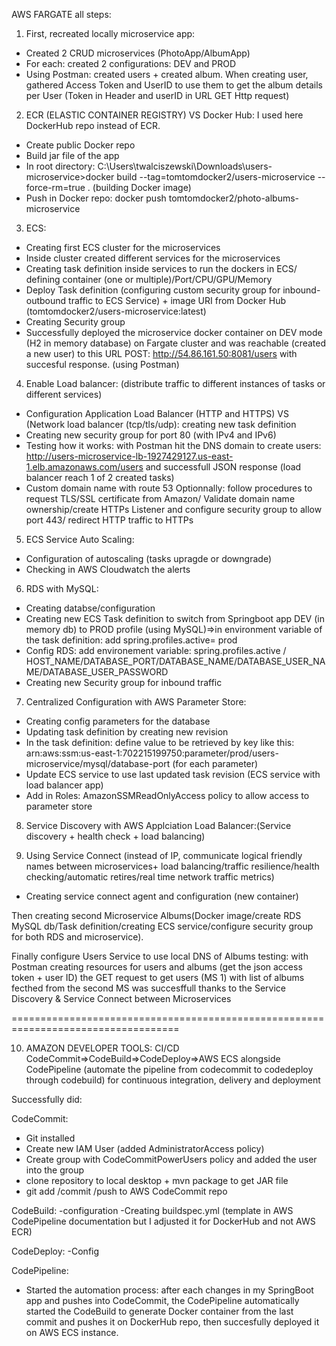 AWS FARGATE all steps:

1) First, recreated locally microservice app:
- Created 2 CRUD microservices (PhotoApp/AlbumApp) 
- For each: created 2 configurations: DEV and PROD
- Using Postman: created users + created album. When creating user, gathered Access Token and UserID to use them to get the album details per User (Token in Header and userID in URL GET Http request)

2) ECR (ELASTIC CONTAINER REGISTRY) VS Docker Hub: I used here DockerHub repo instead of ECR.
- Create public Docker repo
- Build jar file of the app
- In root directory: C:\Users\twalciszewski\Downloads\users-microservice>docker build --tag=tomtomdocker2/users-microservice --force-rm=true .   (building Docker image)
- Push in Docker repo: docker push tomtomdocker2/photo-albums-microservice

3) ECS:
- Creating first ECS cluster for the microservices 
- Inside cluster created different services for the microservices
- Creating task definition inside services to run the dockers in ECS/ defining container (one or multiple)/Port/CPU/GPU/Memory
- Deploy Task definition (configuring custom security group for inbound-outbound traffic to ECS Service) + image URI from Docker Hub (tomtomdocker2/users-microservice:latest)
- Creating Security group
- Successfully deployed the microservice docker container on DEV mode (H2 in memory database) on Fargate cluster and was reachable (created a new user) to this URL POST: http://54.86.161.50:8081/users with succesful response. (using Postman)

4) Enable Load balancer: (distribute traffic to different instances of tasks or different services)
- Configuration Application Load Balancer (HTTP and HTTPS) VS (Network load balancer (tcp/tls/udp): creating new task definition 
- Creating new security group for port 80 (with IPv4 and IPv6)
- Testing how it works: with Postman hit the DNS domain to create users: http://users-microservice-lb-1927429127.us-east-1.elb.amazonaws.com/users and successfull JSON response (load balancer reach 1 of 2 created tasks)
- Custom domain name with route 53
Optionnally: follow procedures to request TLS/SSL certificate from Amazon/ Validate domain name ownership/create HTTPs Listener and configure security group to allow port 443/ redirect HTTP traffic to HTTPs

5) ECS Service Auto Scaling:
- Configuration of autoscaling (tasks upragde or downgrade)
- Checking in AWS Cloudwatch the alerts

6) RDS with MySQL:
- Creating databse/configuration
- Creating new ECS Task definition to switch from Springboot app DEV (in memory db) to PROD profile (using MySQL)=>in environment variable of the task definition: add spring.profiles.active= prod
- Config RDS: add environement variable: spring.profiles.active / HOST_NAME/DATABASE_PORT/DATABASE_NAME/DATABASE_USER_NAME/DATABASE_USER_PASSWORD
- Creating new Security group for inbound traffic

7) Centralized Configuration with AWS Parameter Store:
- Creating config parameters for the database
- Updating task definition by creating new revision
- In the task definition: define value to be retrieved by key like this: arn:aws:ssm:us-east-1:702215199750:parameter/prod/users-microservice/mysql/database-port (for each parameter)
- Update ECS service to use last updated task revision (ECS service with load balancer app)
- Add in Roles: AmazonSSMReadOnlyAccess policy to allow access to parameter store

8) Service Discovery with AWS Applciation Load Balancer:(Service discovery + health check + load balancing)  

9) Using Service Connect (instead of IP, communicate logical friendly names between microservices+ load balancing/traffic resilience/health checking/automatic retires/real time network traffic metrics)
- Creating service connect agent and configuration (new container)

Then creating second Microservice Albums(Docker image/create RDS MySQL db/Task definition/creating ECS service/configure security group for both RDS and microservice).

Finally configure Users Service to use local DNS of Albums testing: with Postman creating resources for users and albums (get the json access token + user ID) the GET request to get users (MS 1) with list of albums fecthed from the second MS was succesffull thanks to the Service Discovery & Service Connect between Microservices

===================================================================================

10) AMAZON DEVELOPER TOOLS: CI/CD  
CodeCommit=>CodeBuild=>CodeDeploy=>AWS ECS alongside CodePipeline (automate the pipeline from codecommit to codedeploy through codebuild) for continuous integration, delivery and deployment

Successfully did: 

CodeCommit:
- Git installed
- Create new IAM User (added AdministratorAccess policy)
- Create group with CodeCommitPowerUsers policy and added the user into the group
- clone repository to local desktop + mvn package to get JAR file
- git add /commit /push to AWS CodeCommit repo

CodeBuild:
-configuration
-Creating buildspec.yml (template in AWS CodePipeline documentation but I adjusted it for DockerHub and not AWS ECR)

CodeDeploy:
-Config

CodePipeline:
- Started the automation process: after each changes in my SpringBoot app and pushes into CodeCommit, the CodePipeline automatically started the CodeBuild to generate Docker container from the last commit and pushes it on DockerHub repo, then succesfully deployed it on AWS ECS instance.





